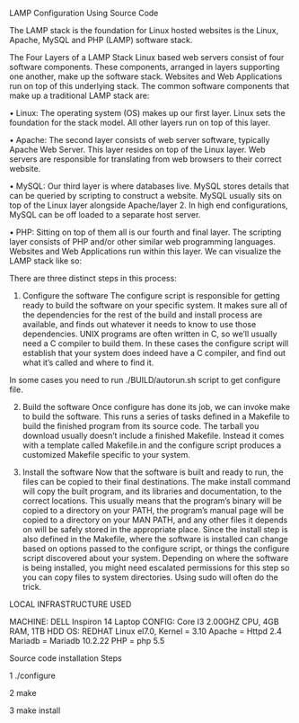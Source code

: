LAMP Configuration Using Source Code


The LAMP stack is the foundation for Linux hosted websites is the Linux, Apache, MySQL and PHP (LAMP) software stack.

The Four Layers of a LAMP Stack
Linux based web servers consist of four software components. These components, arranged in layers supporting one another, make up the software stack. Websites and Web Applications run on top of this underlying stack. The common software components that make up a traditional LAMP stack are:


•	Linux: The operating system (OS) makes up our first layer. Linux sets the foundation for the stack model. All other layers run on top of this layer.


•	Apache: The second layer consists of web server software, typically Apache Web Server. This layer resides on top of the Linux layer. Web servers are responsible for translating from web browsers to their correct website.


•	MySQL: Our third layer is where databases live. MySQL stores details that can be queried by scripting to construct a website. MySQL usually sits on top of the Linux layer alongside Apache/layer 2. In high end configurations, MySQL can be off loaded to a separate host server.


•	PHP: Sitting on top of them all is our fourth and final layer. The scripting layer consists of PHP and/or other similar web programming languages. Websites and Web Applications run within this layer.
We can visualize the LAMP stack like so:
 


There are three distinct steps in this process:

1.	Configure the software
The configure script is responsible for getting ready to build the software on your specific system. It makes sure all of the dependencies for the rest of the build and install process are available, and finds out whatever it needs to know to use those dependencies.
UNIX programs are often written in C, so we’ll usually need a C compiler to build them. In these cases the configure script will establish that your system does indeed have a C compiler, and find out what it’s called and where to find it.

In some cases you need to run ./BUILD/autorun.sh script to get configure file.


2.	Build the software
Once configure has done its job, we can invoke make to build the software. This runs a series of tasks defined in a Makefile to build the finished program from its source code.
The tarball you download usually doesn’t include a finished Makefile. Instead it comes with a template called Makefile.in and the configure script produces a customized Makefile specific to your system.


3.	Install the software
Now that the software is built and ready to run, the files can be copied to their final destinations. The make install command will copy the built program, and its libraries and documentation, to the correct locations.
This usually means that the program’s binary will be copied to a directory on your PATH, the program’s manual page will be copied to a directory on your MAN PATH, and any other files it depends on will be safely stored in the appropriate place.
Since the install step is also defined in the Makefile, where the software is installed can change based on options passed to the configure script, or things the configure script discovered about your system.
Depending on where the software is being installed, you might need escalated permissions for this step so you can copy files to system directories. Using sudo will often do the trick.


LOCAL INFRASTRUCTURE USED

MACHINE: DELL Inspiron 14   Laptop
CONFIG:  Core I3 2.00GHZ CPU, 4GB RAM, 1TB HDD
OS:  REDHAT Linux el7.0, Kernel = 3.10
Apache = Httpd 2.4
Mariadb = Mariadb 10.2.22
PHP = php 5.5

 Source code installation Steps

1   ./configure

2   make

3   make install     

